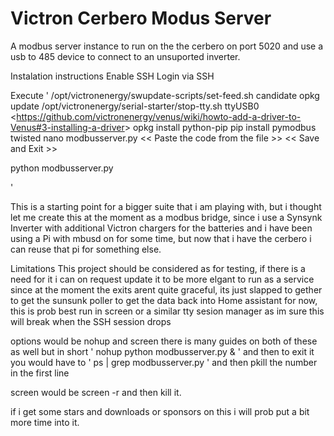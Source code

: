 # Victron Cerbero Modus Server
A modbus server instance to run on the the cerbero on port 5020 and use a usb to 485 device to connect to an unsuported inverter.

Instalation instructions
Enable SSH
Login via SSH

Execute 
' 
/opt/victronenergy/swupdate-scripts/set-feed.sh candidate 
opkg update
/opt/victronenergy/serial-starter/stop-tty.sh ttyUSB0  <<https://github.com/victronenergy/venus/wiki/howto-add-a-driver-to-Venus#3-installing-a-driver>>
opkg install python-pip
pip install pymodbus twisted 
nano modbusserver.py
 << Paste the code from the file >>
 << Save and Exit >>
 
 python modbusserver.py
 
'

This is a starting point for a bigger suite that i am playing with, but i thought let me create this at the moment as a modbus bridge, since i use a Synsynk Inverter with additional Victron chargers for the batteries and i have been using a Pi with mbusd on for some time, but now that i have the cerbero i can reuse that pi for something else.

Limitations
This project should be considered as for testing, if there is a need for it i can on request update it to be more elgant to run as a service since at the moment the exits arent quite graceful, its just slapped to gether to get the sunsunk poller to get the data back into Home assistant for now, this is prob best run in screen or a similar tty sesion manager as im sure this will break when the SSH session drops

options would be nohup and screen
there is many guides on both of these as well
but in short 
'
nohup python modbusserver.py &
'
and then to exit it you would have to 
'
ps | grep modbusserver.py
'
and then pkill the number in the first line

screen would be screen -r and then kill it.

if i get some stars and downloads or sponsors on this i will prob put a bit more time into it.
